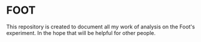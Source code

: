 # FOOT
This repository is created to document all my work of analysis on the Foot's experiment. In the hope that will be helpful for other people. 
